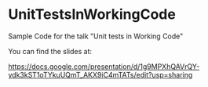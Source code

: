 # UnitTestsInWorkingCode
Sample Code for the talk "Unit tests in Working Code"

You can find the slides at:

https://docs.google.com/presentation/d/1g9MPXhQAVrQY-ydk3kST1oTYkuUQmT_AKX9iC4mTATs/edit?usp=sharing

